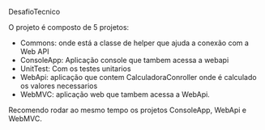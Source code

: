DesafioTecnico

O projeto é composto de 5 projetos:
- Commons: onde está a classe de helper que ajuda a conexão com a Web API
- ConsoleApp: Aplicação console que tambem acessa a webapi
- UnitTest: Com os testes unitarios
- WebApi: aplicação que contem CalculadoraConroller onde é calculado os valores necessarios
- WebMVC: aplicação web que tambem acessa a WebApi.

Recomendo rodar ao mesmo tempo os projetos ConsoleApp, WebApi e WebMVC. 
